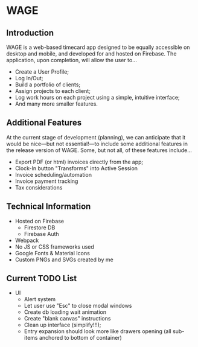 # WAGE

## Introduction

WAGE is a web-based timecard app designed to be equally accessible on desktop and mobile, and developed for and hosted on Firebase. The application, upon completion, will allow the user
 to...

  * Create a User Profile;
  * Log In/Out;
  * Build a portfolio of clients;
  * Assign projects to each client;
  * Log work hours on each project using a simple, intuitive interface;
  * And many more smaller features.

## Additional Features

At the current stage of development (planning), we can anticipate that it would be nice—but not essential!—to include some additional features in the release version of WAGE. Some, but not all, of these features include...

  * Export PDF (or html) invoices directly from the app;
  * Clock-In button "Transforms" into Active Session
  * Invoice scheduling/automation
  * Invoice payment tracking
  * Tax considerations

## Technical Information

  * Hosted on Firebase
    * Firestore DB
    * Firebase Auth
  * Webpack
  * No JS or CSS frameworks used
  * Google Fonts & Material Icons
  * Custom PNGs and SVGs created by me

## Current TODO List

  * UI
    * Alert system
    * Let user use "Esc" to close modal windows
    * Create db loading wait animation
    * Create "blank canvas" instructions
    * Clean up interface (simplify!!!);
    * Entry expansion should look more like drawers opening (all sub-items anchored to bottom of container)

